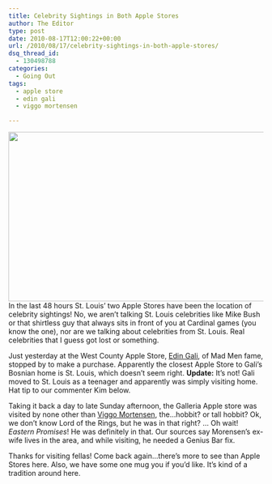 ```yaml
---
title: Celebrity Sightings in Both Apple Stores
author: The Editor
type: post
date: 2010-08-17T12:00:22+00:00
url: /2010/08/17/celebrity-sightings-in-both-apple-stores/
dsq_thread_id:
  - 130498788
categories:
  - Going Out
tags:
  - apple store
  - edin gali
  - viggo mortensen

---
```

[<img class="aligncenter size-full wp-image-6278" title="viggo-mortensen-20060302-112619" src="http://media.punchingkitty.com/wordpress/2010/08/viggo-mortensen-20060302-112619.jpeg" alt="" width="600" height="335" />][1]In the last 48 hours St. Louis&#8217; two Apple Stores have been the location of celebrity sightings! No, we aren&#8217;t talking St. Louis celebrities like Mike Bush or that shirtless guy that always sits in front of you at Cardinal games (you know the one), nor are we talking about celebrities from St. Louis. Real celebrities that I guess got lost or something.

Just yesterday at the West County Apple Store, <a href="http://www.imdb.com/name/nm3095001/bio" target="_blank">Edin Gali</a>, of Mad Men fame, stopped by to make a purchase. Apparently the closest Apple Store to Gali&#8217;s Bosnian home is St. Louis, which doesn&#8217;t seem right. **Update:** It&#8217;s not! Gali moved to St. Louis as a teenager and apparently was simply visiting home. Hat tip to our commenter Kim below.

Taking it back a day to late Sunday afternoon, the Galleria Apple store was visited by none other than <a href="http://www.imdb.com/name/nm0001557/" target="_blank">Viggo Mortensen</a>, the&#8230;hobbit? or tall hobbit? Ok, we don&#8217;t know Lord of the Rings, but he was in that right? &#8230; Oh wait! _Eastern Promises_! He was definitely in that. Our sources say Morensen&#8217;s ex-wife lives in the area, and while visiting, he needed a Genius Bar fix.

Thanks for visiting fellas! Come back again&#8230;there&#8217;s more to see than Apple Stores here. Also, we have some one mug you if you&#8217;d like. It&#8217;s kind of a tradition around here.

 [1]: http://media.punchingkitty.com/wordpress/2010/08/viggo-mortensen-20060302-112619.jpeg